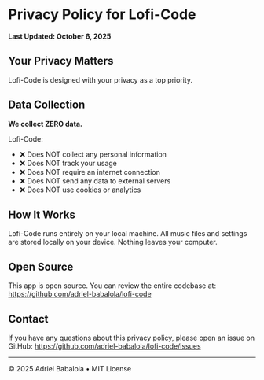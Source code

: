 # Privacy Policy for Lofi-Code

**Last Updated: October 6, 2025**

## Your Privacy Matters

Lofi-Code is designed with your privacy as a top priority.

## Data Collection

**We collect ZERO data.** 

Lofi-Code:
- ❌ Does NOT collect any personal information
- ❌ Does NOT track your usage
- ❌ Does NOT require an internet connection
- ❌ Does NOT send any data to external servers
- ❌ Does NOT use cookies or analytics

## How It Works

Lofi-Code runs entirely on your local machine. All music files and settings are stored locally on your device. Nothing leaves your computer.

## Open Source

This app is open source. You can review the entire codebase at:
https://github.com/adriel-babalola/lofi-code

## Contact

If you have any questions about this privacy policy, please open an issue on GitHub:
https://github.com/adriel-babalola/lofi-code/issues

---

© 2025 Adriel Babalola • MIT License